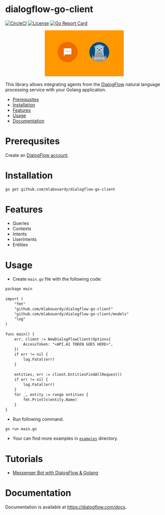 # dialogflow-go-client

[![CircleCI](https://circleci.com/gh/mlabouardy/dialogflow-go-client.svg?style=svg)](https://circleci.com/gh/mlabouardy/dialogflow-go-client) [![License](https://img.shields.io/badge/License-Apache%202.0-yellowgreen.svg)](https://opensource.org/licenses/Apache-2.0) [![Go Report Card](https://goreportcard.com/badge/github.com/mlabouardy/apiai-go-client)](https://goreportcard.com/report/github.com/mlabouardy/apiai-go-client)

<div align="center">
	<img src="logo.png" width="50%"/>
</div>

This library allows integrating agents from the [DialogFlow](https://dialogflow.com) natural language processing service with your Golang application.

* [Prerequsites](#prerequsites)
* [Installation](#installation)
* [Features](#features)
* [Usage](#usage)
* [Documentation](#documentation)

# Prerequsites

Create an [DialogFlow account](https://dialogflow.com/).

# Installation

```shell
go get github.com/mlabouardy/dialogflow-go-client
```

# Features

* Queries
* Contexts
* Intents
* UserIntents
* Entities

# Usage

* Create `main.go` file with the following code:
```golang
package main

import (
	"fmt"
	"github.com/mlabouardy/dialogflow-go-client"
	"github.com/mlabouardy/dialogflow-go-client/models"
	"log"
)

func main() {
	err, client := NewDialogFlowClient(Options{
		AccessToken: "<API.AI TOKEN GOES HERE>",
	})
	if err != nil {
		log.Fatal(err)
	}

	entities, err := client.EntitiesFindAllRequest()
	if err != nil {
		log.Fatal(err)
	}
	for _, entity := range entities {
		fmt.Println(entity.Name)
	}
}
```
* Run following command.
```shell
go run main.go
```
* Your can find more examples in [`examples`](examples) directory.

# Tutorials

* [Messenger Bot with DialogFlow & Golang](http://www.blog.labouardy.com/bot-in-messenger-with-dialogflow-golang/)

# Documentation

Documentation is available at https://dialogflow.com/docs.
